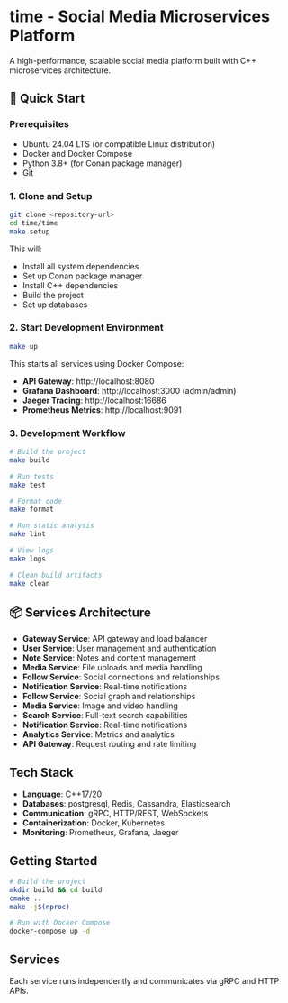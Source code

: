 # time - Social Media Microservices Platform

A high-performance, scalable social media platform built with C++ microservices architecture.

## 🚀 Quick Start

### Prerequisites

- Ubuntu 24.04 LTS (or compatible Linux distribution)
- Docker and Docker Compose
- Python 3.8+ (for Conan package manager)
- Git

### 1. Clone and Setup

```bash
git clone <repository-url>
cd time/time
make setup
```

This will:
- Install all system dependencies
- Set up Conan package manager
- Install C++ dependencies
- Build the project
- Set up databases

### 2. Start Development Environment

```bash
make up
```

This starts all services using Docker Compose:
- **API Gateway**: http://localhost:8080
- **Grafana Dashboard**: http://localhost:3000 (admin/admin)
- **Jaeger Tracing**: http://localhost:16686
- **Prometheus Metrics**: http://localhost:9091

### 3. Development Workflow

```bash
# Build the project
make build

# Run tests
make test

# Format code
make format

# Run static analysis
make lint

# View logs
make logs

# Clean build artifacts
make clean
```

## 📦 Services Architecture

- **Gateway Service**: API gateway and load balancer
- **User Service**: User management and authentication
- **Note Service**: Notes and content management
- **Media Service**: File uploads and media handling
- **Follow Service**: Social connections and relationships
- **Notification Service**: Real-time notifications
- **Follow Service**: Social graph and relationships
- **Media Service**: Image and video handling
- **Search Service**: Full-text search capabilities
- **Notification Service**: Real-time notifications
- **Analytics Service**: Metrics and analytics
- **API Gateway**: Request routing and rate limiting

## Tech Stack

- **Language**: C++17/20
- **Databases**: postgresql, Redis, Cassandra, Elasticsearch
- **Communication**: gRPC, HTTP/REST, WebSockets
- **Containerization**: Docker, Kubernetes
- **Monitoring**: Prometheus, Grafana, Jaeger

## Getting Started

```bash
# Build the project
mkdir build && cd build
cmake ..
make -j$(nproc)

# Run with Docker Compose
docker-compose up -d
```

## Services

Each service runs independently and communicates via gRPC and HTTP APIs.


